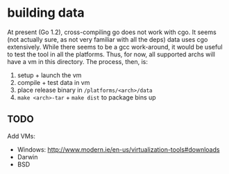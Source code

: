 # building data

At present (Go 1.2), cross-compiling go does not work with cgo. It seems
(not actually sure, as not very familiar with all the deps) data uses cgo
extensively. While there seems to be a gcc work-around, it would be useful
to test the tool in all the platforms. Thus, for now, all supported archs
will have a vm in this directory. The process, then, is:

1. setup + launch the vm
1. compile + test data in vm
1. place release binary in `/platforms/<arch>/data`
1. `make <arch>-tar` + `make dist` to package bins up

## TODO


Add VMs:

- Windows: http://www.modern.ie/en-us/virtualization-tools#downloads
- Darwin
- BSD
